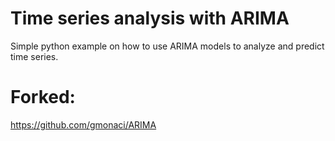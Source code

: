 # Time series analysis with ARIMA
Simple python example on how to use ARIMA models to analyze and predict time series.
# Forked:
https://github.com/gmonaci/ARIMA